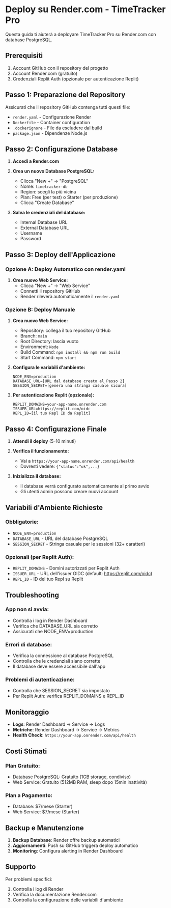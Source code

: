 # Deploy su Render.com - TimeTracker Pro

Questa guida ti aiuterà a deployare TimeTracker Pro su Render.com con database PostgreSQL.

## Prerequisiti

1. Account GitHub con il repository del progetto
2. Account Render.com (gratuito)
3. Credenziali Replit Auth (opzionale per autenticazione Replit)

## Passo 1: Preparazione del Repository

Assicurati che il repository GitHub contenga tutti questi file:
- `render.yaml` - Configurazione Render
- `Dockerfile` - Container configuration
- `.dockerignore` - File da escludere dal build
- `package.json` - Dipendenze Node.js

## Passo 2: Configurazione Database

1. **Accedi a Render.com**
2. **Crea un nuovo Database PostgreSQL:**
   - Clicca "New +" → "PostgreSQL"
   - Nome: `timetracker-db`
   - Region: scegli la più vicina
   - Plan: Free (per test) o Starter (per produzione)
   - Clicca "Create Database"

3. **Salva le credenziali del database:**
   - Internal Database URL
   - External Database URL
   - Username
   - Password

## Passo 3: Deploy dell'Applicazione

### Opzione A: Deploy Automatico con render.yaml

1. **Crea nuovo Web Service:**
   - Clicca "New +" → "Web Service"
   - Connetti il repository GitHub
   - Render rileverà automaticamente il `render.yaml`

### Opzione B: Deploy Manuale

1. **Crea nuovo Web Service:**
   - Repository: collega il tuo repository GitHub
   - Branch: `main`
   - Root Directory: lascia vuoto
   - Environment: `Node`
   - Build Command: `npm install && npm run build`
   - Start Command: `npm start`

2. **Configura le variabili d'ambiente:**
   ```
   NODE_ENV=production
   DATABASE_URL=[URL dal database creato al Passo 2]
   SESSION_SECRET=[genera una stringa casuale sicura]
   ```

3. **Per autenticazione Replit (opzionale):**
   ```
   REPLIT_DOMAINS=your-app-name.onrender.com
   ISSUER_URL=https://replit.com/oidc
   REPL_ID=[il tuo Repl ID da Replit]
   ```

## Passo 4: Configurazione Finale

1. **Attendi il deploy** (5-10 minuti)

2. **Verifica il funzionamento:**
   - Vai a `https://your-app-name.onrender.com/api/health`
   - Dovresti vedere: `{"status":"ok",...}`

3. **Inizializza il database:**
   - Il database verrà configurato automaticamente al primo avvio
   - Gli utenti admin possono creare nuovi account

## Variabili d'Ambiente Richieste

### Obbligatorie:
- `NODE_ENV=production`
- `DATABASE_URL` - URL del database PostgreSQL
- `SESSION_SECRET` - Stringa casuale per le sessioni (32+ caratteri)

### Opzionali (per Replit Auth):
- `REPLIT_DOMAINS` - Domini autorizzati per Replit Auth
- `ISSUER_URL` - URL dell'issuer OIDC (default: https://replit.com/oidc)
- `REPL_ID` - ID del tuo Repl su Replit

## Troubleshooting

### App non si avvia:
- Controlla i log in Render Dashboard
- Verifica che DATABASE_URL sia corretto
- Assicurati che NODE_ENV=production

### Errori di database:
- Verifica la connessione al database PostgreSQL
- Controlla che le credenziali siano corrette
- Il database deve essere accessibile dall'app

### Problemi di autenticazione:
- Controlla che SESSION_SECRET sia impostato
- Per Replit Auth: verifica REPLIT_DOMAINS e REPL_ID

## Monitoraggio

- **Logs**: Render Dashboard → Service → Logs
- **Metriche**: Render Dashboard → Service → Metrics  
- **Health Check**: `https://your-app.onrender.com/api/health`

## Costi Stimati

### Plan Gratuito:
- Database PostgreSQL: Gratuito (1GB storage, condiviso)
- Web Service: Gratuito (512MB RAM, sleep dopo 15min inattività)

### Plan a Pagamento:
- Database: $7/mese (Starter)
- Web Service: $7/mese (Starter)

## Backup e Manutenzione

1. **Backup Database**: Render offre backup automatici
2. **Aggiornamenti**: Push su GitHub triggera deploy automatico
3. **Monitoring**: Configura alerting in Render Dashboard

## Supporto

Per problemi specifici:
1. Controlla i log di Render
2. Verifica la documentazione Render.com
3. Controlla la configurazione delle variabili d'ambiente